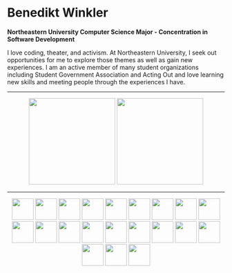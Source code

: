 <h1>Benedikt Winkler</h1>

**Northeastern University
Computer Science Major - Concentration in Software Development**

I love coding, theater, and activism. At Northeastern University, I seek out opportunities for me to explore those themes as well as gain new experiences. I am an active member of many student organizations including Student Government Association and Acting Out and love learning new skills and meeting people through the experiences I have.

<hr/>

<p align="center">
<a>
  <img height=200 src="https://github-readme-stats-chi-five-96.vercel.app/api?username=b-at-neu&show_icons=true&theme=radical&show=prs_merged,prs_merged_percentage&rank_icon=percentile"/>
</a>
<a>
  <img height=200 src="https://github-readme-stats-chi-five-96.vercel.app/api/top-langs/?username=b-at-neu&theme=radical&layout=donut"/>
</a>
</p>

<hr/>

<p align="center">
  <img height=50 src="https://cdn.jsdelivr.net/gh/devicons/devicon@latest/icons/vscode/vscode-original.svg" />
  <img height=50 src="https://cdn.jsdelivr.net/gh/devicons/devicon@latest/icons/intellij/intellij-original.svg" />
  <img height=50 src="https://cdn.jsdelivr.net/gh/devicons/devicon@latest/icons/visualstudio/visualstudio-original.svg" />
  
  <img height=50 src="https://cdn.jsdelivr.net/gh/devicons/devicon@latest/icons/react/react-original.svg" />
  <img height=50 src="https://cdn.jsdelivr.net/gh/devicons/devicon@latest/icons/nextjs/nextjs-original.svg" />
  <img height=50 src="https://cdn.jsdelivr.net/gh/devicons/devicon@latest/icons/python/python-original.svg" />
  <img height=50 src="https://cdn.jsdelivr.net/gh/devicons/devicon@latest/icons/vercel/vercel-original-wordmark.svg" />
  <img height=50 src="https://cdn.jsdelivr.net/gh/devicons/devicon@latest/icons/c/c-original.svg" />
  <img height=50 src="https://cdn.jsdelivr.net/gh/devicons/devicon@latest/icons/cplusplus/cplusplus-original.svg" />
  <img height=50 src="https://cdn.jsdelivr.net/gh/devicons/devicon@latest/icons/django/django-plain.svg" />
  <img height=50 src="https://cdn.jsdelivr.net/gh/devicons/devicon@latest/icons/eslint/eslint-original.svg" />
  <img height=50 src="https://cdn.jsdelivr.net/gh/devicons/devicon@latest/icons/github/github-original.svg" />
  <img height=50 src="https://cdn.jsdelivr.net/gh/devicons/devicon@latest/icons/html5/html5-original-wordmark.svg" />
  
  <img height=50 src="https://cdn.jsdelivr.net/gh/devicons/devicon@latest/icons/java/java-original.svg" />
  <img height=50 src="https://cdn.jsdelivr.net/gh/devicons/devicon@latest/icons/javascript/javascript-original.svg" />
  <img height=50 src="https://cdn.jsdelivr.net/gh/devicons/devicon@latest/icons/kotlin/kotlin-original.svg" />
  <img height=50 src="https://cdn.jsdelivr.net/gh/devicons/devicon@latest/icons/nodejs/nodejs-original.svg" />
  <img height=50 src="https://cdn.jsdelivr.net/gh/devicons/devicon@latest/icons/npm/npm-original-wordmark.svg" />
  <img height=50 src="https://cdn.jsdelivr.net/gh/devicons/devicon@latest/icons/prisma/prisma-original.svg" />
  <img height=50 src="https://cdn.jsdelivr.net/gh/devicons/devicon@latest/icons/processing/processing-original-wordmark.svg" />
  <img height=50 src="https://cdn.jsdelivr.net/gh/devicons/devicon@latest/icons/tailwindcss/tailwindcss-original-wordmark.svg" />
</p>
